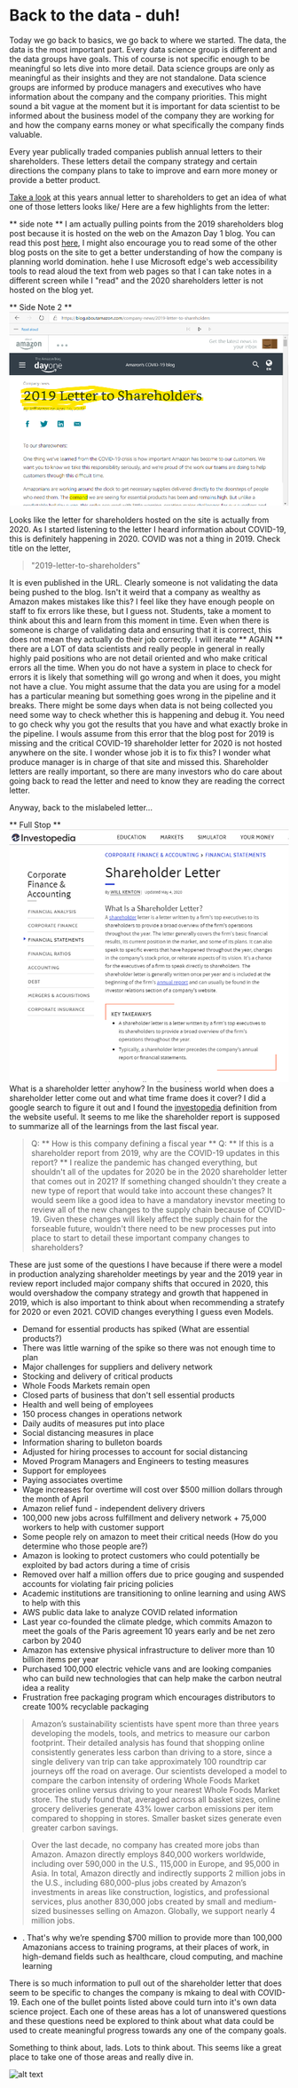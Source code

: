 # Back to the data - duh!

Today we go back to basics, we go back to where we started. The data, the data is the most important part. Every data science group is different and the data groups 
have goals. This of course is not specific enough to be meaningful so lets dive into more detail. Data science groups are only as meaningful as their
insights and they are not standalone. Data science groups are informed by produce managers and executives who have information about the company
and the company priorities. This might sound a bit vague at the moment but it is important for data scientist to be informed about the business model of 
the company they are working for and how the company earns money or what specifically the company finds valuable.

Every year publically traded companies publish annual letters to their shareholders. These letters detail the company strategy and certain
directions the company plans to take to improve and earn more money or provide a better product.

[Take a look](https://s2.q4cdn.com/299287126/files/doc_financials/2020/ar/2019-Shareholder-Letter.pdf?tag=bisafetynet2-20) at this years annual
letter to shareholders to get an idea of what one of those letters looks like/ Here are a few highlights from the letter:

** side note **
I am actually pulling points from the 2019 shareholders blog post because it is hosted on the web on the Amazon Day 1 blog. You can read this post
[here](https://blog.aboutamazon.com/company-news/2019-letter-to-shareholders), I might also encourage you to read some of the other blog posts on the site to get a better
understanding of how the company is planning world domination. hehe
I use Microsoft edge's web accessibility tools to read aloud the text from web pages so that I can take notes in a different screen while I "read" and the 
2020 shareholders letter is not hosted on the blog yet.

** Side Note 2 **
![alt text](https://github.com/amblount/datasciencesummerprogram/blob/master/amazon-letter-to-shareholderrs.png)

Looks like the letter for shareholders hosted on the site is actually from 2020. As I started listening to the letter I heard information about COVID-19, this is definitely happening in 2020. 
COVID was not a thing in 2019. Check title on the letter, 

> "2019-letter-to-shareholders"

It is even published in the URL. Clearly someone is not validating the data being pushed to the blog. Isn't it weird that a company as wealthy
as Amazon makes mistakes like this? I feel like they have enough people on staff to fix errors like these, but I guess not. Students, take a moment
to think about this and learn from this moment in time. Even when there is someone is charge of validating data and ensuring that it is correct,
this does not mean they actually do their job correctly. I will iterate ** AGAIN ** there are a LOT of data scientists and really people in general
in really highly paid positions who are not detail oriented and who make critical errors all the time. When you do not have a system in place to check
for errors it is likely that something will go wrong and when it does, you might not have a clue. You might assume that the data you are using for a model
has a particular meaning but something goes wrong in the pipeline and it breaks. There might be some days when data is not being collected 
you need some way to check whether this is happening and debug it. You need to go check why you got the results that you have and what exactly broke in the pipeline.
I wouls assume from this error that the blog post for 2019 is missing and the critical COVID-19 shareholder letter for 2020 is not hosted anywhere on the site.
I wonder whose job it is to fix this? I wonder what produce manager is in charge of that site and missed this. Shareholder letters are really important,
so there are many investors who do care about going back to read the letter and need to know they are reading the correct letter.

Anyway, back to the mislabeled letter...

** Full Stop **
![alt text](https://github.com/amblount/datasciencesummerprogram/blob/master/shareholder%20letter.PNG)
What is a shareholder letter anyhow? In the business world when does a shareholder letter come out and what time frame does it cover? I did a google search to figure it out and I found the [investopedia](https://www.investopedia.com/terms/s/shareholder-letter.asp) definition from the website useful. It seems to me like the shareholder report is supposed to summarize all of the learnings from the last fiscal year.

> Q: ** How is this company defining a fiscal year **
> Q: ** If this is a shareholder report from 2019, why are the COVID-19 updates in this report? ** 
I realize the pandemic has changed everything, but shouldn't all of the updates for 2020 be in the 2020 shareholder letter that comes out in 2021? If something changed shouldn't they create a new type of report that would take into account these changes? It would seem like a good idea to have a mandatory inevstor meeting to review all of the new changes to the supply chain because of COVID-19. Given these changes will likely affect the supply chain for the forseable future, wouldn't there need to be new processes put into place to start to detail these important company changes to shareholders?

These are just some of the questions I have because if there were a model in production analyzing shareholder meetings by year and the 2019 year in review report included major company shifts that occured in 2020, this would overshadow the company strategy and growth that happened in 2019, which is also important to think about when recommending a stratefy for 2020 or even 2021. COVID changes everything I guess even Models. 

- Demand for essential products has spiked (What are essential products?)
- There was little warning of the spike so there was not enough time to plan
- Major challenges for suppliers and delivery network
- Stocking and delivery of critical products
- Whole Foods Markets remain open
- Closed parts of business that don't sell essential products
- Health and well being of employees
- 150 process changes in operations network
- Daily audits of measures put into place
- Social distancing measures in place
- Information sharing to bulleton boards
- Adjusted for hiring processes to account for social distancing
- Moved Program Managers and Engineers to testing measures
- Support for employees
- Paying associates overtime
- Wage increases for overtime will cost over $500 million dollars through the month of April
- Amazon relief fund - independent delivery drivers
- 100,000 new jobs across fulfillment and delivery network + 75,000 workers to help with customer support
- Some people rely on amazon to meet their critical needs (How do you determine who those people are?)
- Amazon is looking to protect customers who could potentially be exploited by bad actors during a time of crisis
- Removed over half a million offers due to price gouging and suspended accounts for violating fair pricing policies
- Academic institutions are transitioning to online learning and using AWS to help with this
- AWS public data lake to analyze COVID related information
- Last year co-founded the climate pledge, which commits Amazon to meet the goals of the Paris agreement 10 years early and be net zero carbon by 2040
- Amazon has extensive physical infrastructure to deliver more than 10 billion items per year
- Purchased 100,000 electric vehicle vans and are looking companies who can build new technologies that can help make the carbon neutral 
idea a reality
- Frustration free packaging program which encourages distributors to create 100% recyclable packaging

> Amazon’s sustainability scientists have spent more than three years developing the models, tools, and metrics to measure our carbon footprint. Their detailed analysis has found that shopping online consistently generates less carbon than driving to a store, since a single delivery van trip can take approximately 100 roundtrip car journeys off the road on average. Our scientists developed a model to compare the carbon intensity of ordering Whole Foods Market groceries online versus driving to your nearest Whole Foods Market store. The study found that, averaged across all basket sizes, online grocery deliveries generate 43% lower carbon emissions per item compared to shopping in stores. Smaller basket sizes generate even greater carbon savings.

> Over the last decade, no company has created more jobs than Amazon. Amazon directly employs 840,000 workers worldwide, including over 590,000 in the U.S., 115,000 in Europe, and 95,000 in Asia. In total, Amazon directly and indirectly supports 2 million jobs in the U.S., including 680,000-plus jobs created by Amazon’s investments in areas like construction, logistics, and professional services, plus another 830,000 jobs created by small and medium-sized businesses selling on Amazon. Globally, we support nearly 4 million jobs. 

- . That's why we’re spending $700 million to provide more than 100,000 Amazonians access to training programs, at their places of work, in high-demand fields such as healthcare, cloud computing, and machine learning

There is so much information to pull out of the shareholder letter that does seem to be specific to changes the company is mkaing to deal with COVID-19. Each one of the bullet points listed above could turn into it's own data science project. Each one of these areas has a lot of unanswered questions and these questions need be explored to think about what data could be used to create meaningful progress towards any one of the company goals. 

Something to think about, lads. Lots to think about. This seems like a great place to take one of those areas and really dive in.

![alt text](http://sudeep.co/images/post_images/2018-02-09-Understanding-the-Data-Science-Lifecycle/chart.png)

